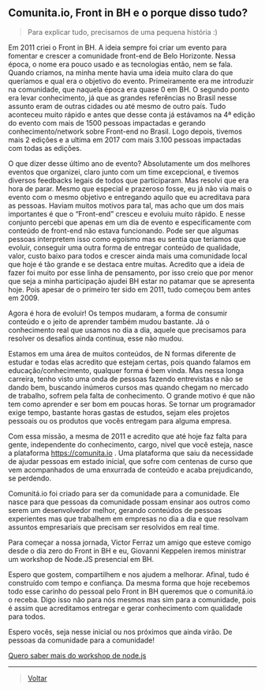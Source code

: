 ## Comunita.io, Front in BH e o porque disso tudo?
> Para explicar tudo, precisamos de uma pequena história :)

Em 2011 criei o Front in BH. A ideia sempre foi criar um evento para fomentar e crescer a comunidade front-end de Belo Horizonte. Nessa época, o nome era pouco usado e as tecnologias então, nem se fala. Quando criamos, na minha mente havia uma ideia muito clara do que queríamos e qual era o objetivo do evento. Primeiramente era me introduzir na comunidade, que naquela época era quase 0 em BH. O segundo ponto era levar conhecimento, já que as grandes referências no Brasil nesse assunto eram de outras cidades ou até mesmo de outro país. Tudo aconteceu muito rápido e antes que desse conta já estávamos na 4ª edição do evento com mais de 1500 pessoas impactadas e gerando conhecimento/network sobre Front-end no Brasil. Logo depois, tivemos mais 2 edições e a ultima em 2017 com mais 3.100 pessoas impactadas com todas as edições.

O que dizer desse último ano de evento? Absolutamente um dos melhores eventos que organizei, claro junto com um time excepcional, e tivemos diversos feedbacks legais de todos que participaram. Mas resolvi que era hora de parar. Mesmo que especial e prazeroso fosse, eu já não via mais o evento com o mesmo objetivo e entregando aquilo que eu acreditava para as pessoas. Haviam muitos motivos para tal,  mas acho que um dos mais importantes é que o “Front-end” cresceu e evoluiu muito rápido. E nesse conjunto percebi que apenas em um dia de evento e especificamente com conteúdo de front-end não estava funcionando. Pode ser que algumas pessoas interpretem isso como egoísmo mas eu sentia que teríamos que evoluir, conseguir uma outra forma de entregar conteúdo de qualidade, valor, custo baixo para todos e crescer ainda mais uma comunidade local que hoje é tão grande e se destaca entre muitas. Acredito que a ideia de fazer foi muito por esse linha de pensamento, por isso creio que por menor que seja a minha participação ajudei BH estar no patamar que se apresenta hoje. Pois apesar de o primeiro ter sido em 2011, tudo começou bem antes em 2009.

Agora é hora de evoluir! Os tempos mudaram, a forma de consumir conteúdo e o jeito de aprender também mudou bastante. Já o conhecimento real que usamos no dia a dia, aquele que precisamos para resolver os desafios ainda continua, esse não mudou. 

Estamos em uma área de muitos conteúdos, de N formas diferente de estudar e todas elas acredito que estejam certas, pois quando falamos em educação/conhecimento, qualquer forma é bem vinda. Mas nessa longa carreira, tenho visto uma onda de pessoas fazendo entrevistas e não se dando bem, buscando inúmeros cursos mas quando chegam no mercado de trabalho, sofrem pela falta de conhecimento. O grande motivo é que não tem como aprender e ser bom em poucas horas. Se tornar um programador exige tempo, bastante horas gastas de estudos, sejam eles projetos pessoais ou os produtos que vocês entregam para alguma empresa. 

Com essa missão, a mesma de 2011 e acredito que até hoje faz falta para gente, independente do conhecimento, cargo, nível que você esteja, nasce a plataforma https://comunita.io . Uma plataforma que saiu da necessidade de ajudar pessoas em estado inicial, que sofre com centenas de curso que vem acompanhados de uma enxurrada de conteúdo e acaba prejudicando, se perdendo.

Comunitá.io foi criado para ser da comunidade para a comunidade. Ele nasce para que pessoas da comunidade possam ensinar aos outros como serem um desenvolvedor melhor, gerando conteúdos de pessoas experientes mas que trabalhem em empresas no dia a dia e que resolvam assuntos empresariais que precisam ser resolvidos em real time. 

Para começar a nossa jornada, Victor Ferraz um amigo que esteve comigo desde o dia zero do Front in BH e eu, Giovanni Keppelen iremos ministrar um workshop de Node.JS presencial em BH.

Espero que gostem, compartilhem e nos ajudem a melhorar. Afinal, tudo é construído com tempo e confiança. Da mesma forma que hoje recebemos todo esse carinho do pessoal pelo Front in BH queremos que o comunitá.io o receba. Digo isso não para nós mesmos mas sim para a comunidade, pois é assim que acreditamos entregar e gerar conhecimento com qualidade para todos.

Espero vocês, seja nesse inicial ou nos próximos que ainda virão. De pessoas da comunidade para a comunidade!

[Quero saber mais do workshop de node.js](https://comunita.io/workshop-nodejs-bh-presencial?utm_source=keppelen.dev)

---
> [Voltar](./)
